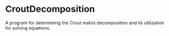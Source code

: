 # CroutDecomposition

A program for determining the Crout matrix decomposition and its utilization for solving equations.
